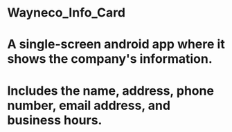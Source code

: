 # Wayneco_Info_Card

# A single-screen android app where it shows the company's information.
# Includes the name, address, phone number, email address, and business hours.
